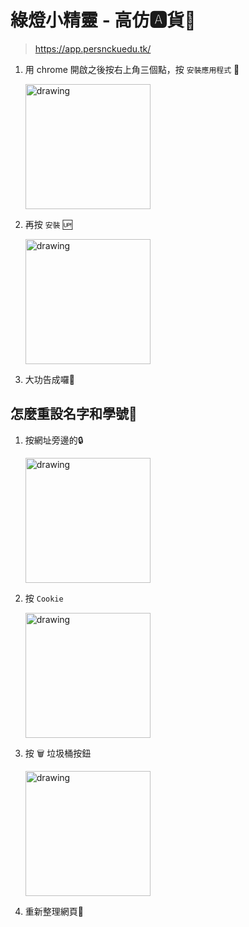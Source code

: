 # 綠燈小精靈 - 高仿🅰貨🐢

> https://app.persnckuedu.tk/
1. 用 chrome 開啟之後按右上角三個點，按 `安裝應用程式` 🥺
   
   <img src="https://i.imgur.com/kML5Jru.jpg" alt="drawing" width="200"/>

2. 再按 `安裝` 🆙

    <img src="https://i.imgur.com/vfuYDIv.jpg" alt="drawing" width="200"/>

3. 大功告成囉🐢


## 怎麼重設名字和學號🥺

1. 按網址旁邊的🔒
   
    <img src="https://i.imgur.com/YkYqG6z.jpg" alt="drawing" width="200"/>

1. 按 `Cookie`
    
    <img src="https://i.imgur.com/Z0CuDJE.jpg" alt="drawing" width="200"/>

1. 按 🗑 垃圾桶按鈕 

    <img src="https://i.imgur.com/n49HyWG.jpg" alt="drawing" width="200"/>

1. 重新整理網頁🐍

